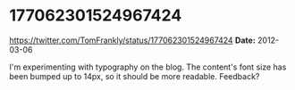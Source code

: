 # 177062301524967424
https://twitter.com/TomFrankly/status/177062301524967424
**Date:** 2012-03-06

I'm experimenting with typography on the blog. The content's font size has been bumped up to 14px, so it should be more readable. Feedback?
